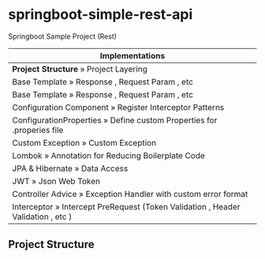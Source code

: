 # springboot-simple-rest-api

Springboot Sample Project (Rest)

| Implementations |
| ------ |
| <b>Project Structure</b> » Project Layering |
| Base Template » Response , Request Param , etc | 
| Base Template » Response , Request Param , etc | 
| Configuration Component » Register Interceptor Patterns | 
| ConfigurationProperties » Define custom Properties for .properies file | 
| Custom Exception » Custom Exception | 
| Lombok » Annotation for Reducing Boilerplate Code |
| JPA & Hibernate » Data Access | 
| JWT » Json Web Token | 
| Controller Advice » Exception Handler with custom error format | 
| Interceptor » Intercept PreRequest (Token Validation , Header Validation , etc )  | 






## Project Structure
```

```

